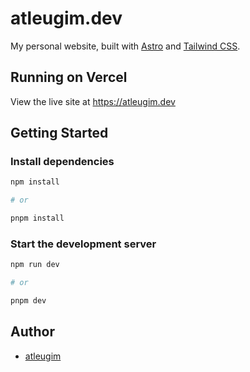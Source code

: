 # atleugim.dev

My personal website, built with [Astro](https://docs.astro.build/en/getting-started/) and [Tailwind CSS](https://tailwindcss.com/).

## Running on Vercel

View the live site at https://atleugim.dev

## Getting Started

### Install dependencies

```bash
npm install

# or

pnpm install
```

### Start the development server

```bash
npm run dev

# or

pnpm dev
```

## Author

- [atleugim](https://atleugim.dev/)
